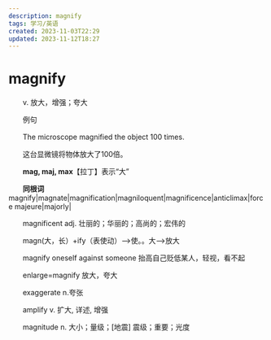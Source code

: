```yaml
---
description: magnify
tags: 学习/英语
created: 2023-11-03T22:29
updated: 2023-11-12T18:27
---
```

# magnify

　　v. 放大，增强；夸大

　　例句

　　The microscope magnified the object 100 times.

　　这台显微镜将物体放大了100倍。

　　**mag, maj, max**【拉丁】表示“大”

　　**同根词**magnify\|magnate\|magnification\|magniloquent\|magnificence\|anticlimax\|force majeure\|majorly\|

　　magnificent adj. 壮丽的；华丽的；高尚的；宏伟的

　　magn(大，长）+ify（表使动）--\>使。。大--\>放大

　　magnify oneself against someone 抬高自己贬低某人，轻视，看不起

　　enlarge=magnify 放大，夸大

　　exaggerate n.夸张

　　amplify v. 扩大, 详述, 增强

　　magnitude n. 大小；量级；\[地震\] 震级；重要；光度
